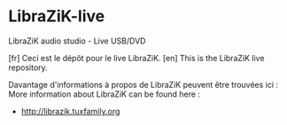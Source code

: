 # LibraZiK-live
LibraZiK audio studio - Live USB/DVD

[fr] Ceci est le dépôt pour le live LibraZiK.
[en] This is the LibraZiK live repository.

Davantage d'informations à propos de LibraZiK peuvent être trouvées ici :
More information about LibraZiK can be found here :
  - http://librazik.tuxfamily.org
